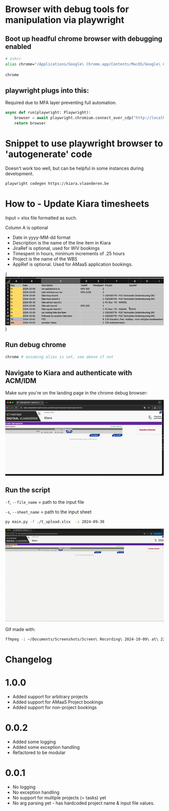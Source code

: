 # Browser with debug tools for manipulation via playwright


## Boot up headful chrome browser with debugging enabled
```sh
# zshrc
alias chrome="/Applications/Google\ Chrome.app/Contents/MacOS/Google\ Chrome --remote-debugging-port=9222"

chrome
```

## playwright plugs into this:

Required due to MFA layer preventing full automation.
```python
async def run(playwright: Playwright):
    browser = await playwright.chromium.connect_over_cdp("http://localhost:9222")
    return browser
```

# Snippet to use playwright browser to 'autogenerate' code
Doesn't work too well, but can be helpful in some instances during development.

```sh
playwright codegen https://kiara.vlaanderen.be
```

# How to - Update Kiara timesheets
Input = xlsx file formatted as such.

Column A is optional

- Date in yyyy-MM-dd format
- Description is the name of the line item in Kiara
- JiraRef is optional, used for WiV bookings
- Timespent in hours, minimum increments of .25 hours
- Project is the name of the WBS
- AppRef is optional. Used for AMaaS application bookings.

(![alt text](image-3.png))

## Run debug chrome

```sh
chrome # assuming alias is set, see above if not
```

## Navigate to Kiara and authenticate with ACM/IDM
Make sure you're on the landing page in the chrome debug browser:

![alt text](image-2.png)

## Run the script

`-f`, `--file_name` = path to the input file

`-s`, `--sheet_name` = path to the input sheet

```sh
py main.py -f ./t_upload.xlsx  -s 2024-09-30
```

![gif](output.gif)

Gif made with:
```sh
ffmpeg -i ~/Documents/Screenshots/Screen\ Recording\ 2024-10-09\ at\ 22.08.42.mov -pix_fmt rgb8 -r 10 output.gif && gifsicle -O3 output.gif -output.gif
```

# Changelog

# 1.0.0

- Added support for arbitrary projects
- Added support for AMaaS Project bookings
- Added support for non-project bookings

# 0.0.2
- Added some logging
- Added some exception handling
- Refactored to be modular

# 0.0.1

- No logging
- No exception handling
- No support for multiple projects (= tasks) yet
- No arg parsing yet - has hardcoded project name & input file values.
